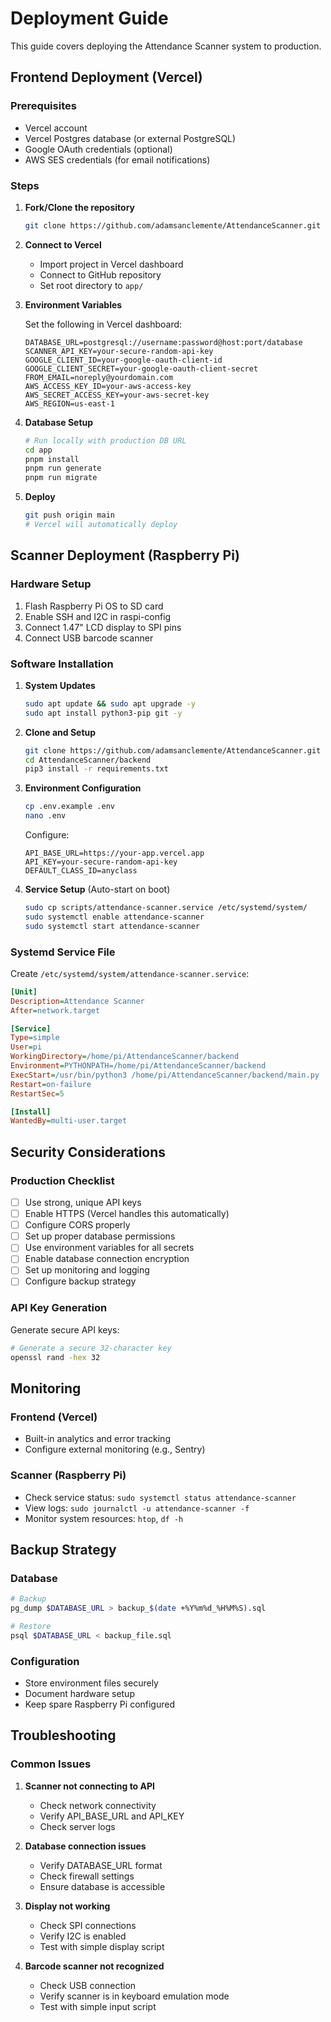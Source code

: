 # Deployment Guide

This guide covers deploying the Attendance Scanner system to production.

## Frontend Deployment (Vercel)

### Prerequisites

- Vercel account
- Vercel Postgres database (or external PostgreSQL)
- Google OAuth credentials (optional)
- AWS SES credentials (for email notifications)

### Steps

1. **Fork/Clone the repository**

   ```bash
   git clone https://github.com/adamsanclemente/AttendanceScanner.git
   ```

2. **Connect to Vercel**
   - Import project in Vercel dashboard
   - Connect to GitHub repository
   - Set root directory to `app/`

3. **Environment Variables**

   Set the following in Vercel dashboard:

   ```env
   DATABASE_URL=postgresql://username:password@host:port/database
   SCANNER_API_KEY=your-secure-random-api-key
   GOOGLE_CLIENT_ID=your-google-oauth-client-id
   GOOGLE_CLIENT_SECRET=your-google-oauth-client-secret
   FROM_EMAIL=noreply@yourdomain.com
   AWS_ACCESS_KEY_ID=your-aws-access-key
   AWS_SECRET_ACCESS_KEY=your-aws-secret-key
   AWS_REGION=us-east-1
   ```

4. **Database Setup**

   ```bash
   # Run locally with production DB URL
   cd app
   pnpm install
   pnpm run generate
   pnpm run migrate
   ```

5. **Deploy**

   ```bash
   git push origin main
   # Vercel will automatically deploy
   ```

## Scanner Deployment (Raspberry Pi)

### Hardware Setup

1. Flash Raspberry Pi OS to SD card
2. Enable SSH and I2C in raspi-config
3. Connect 1.47" LCD display to SPI pins
4. Connect USB barcode scanner

### Software Installation

1. **System Updates**

   ```bash
   sudo apt update && sudo apt upgrade -y
   sudo apt install python3-pip git -y
   ```

2. **Clone and Setup**

   ```bash
   git clone https://github.com/adamsanclemente/AttendanceScanner.git
   cd AttendanceScanner/backend
   pip3 install -r requirements.txt
   ```

3. **Environment Configuration**

   ```bash
   cp .env.example .env
   nano .env
   ```

   Configure:

   ```env
   API_BASE_URL=https://your-app.vercel.app
   API_KEY=your-secure-random-api-key
   DEFAULT_CLASS_ID=anyclass
   ```

4. **Service Setup** (Auto-start on boot)

   ```bash
   sudo cp scripts/attendance-scanner.service /etc/systemd/system/
   sudo systemctl enable attendance-scanner
   sudo systemctl start attendance-scanner
   ```

### Systemd Service File

Create `/etc/systemd/system/attendance-scanner.service`:

```ini
[Unit]
Description=Attendance Scanner
After=network.target

[Service]
Type=simple
User=pi
WorkingDirectory=/home/pi/AttendanceScanner/backend
Environment=PYTHONPATH=/home/pi/AttendanceScanner/backend
ExecStart=/usr/bin/python3 /home/pi/AttendanceScanner/backend/main.py
Restart=on-failure
RestartSec=5

[Install]
WantedBy=multi-user.target
```

## Security Considerations

### Production Checklist

- [ ] Use strong, unique API keys
- [ ] Enable HTTPS (Vercel handles this automatically)
- [ ] Configure CORS properly
- [ ] Set up proper database permissions
- [ ] Use environment variables for all secrets
- [ ] Enable database connection encryption
- [ ] Set up monitoring and logging
- [ ] Configure backup strategy

### API Key Generation

Generate secure API keys:

```bash
# Generate a secure 32-character key
openssl rand -hex 32
```

## Monitoring

### Frontend (Vercel)

- Built-in analytics and error tracking
- Configure external monitoring (e.g., Sentry)

### Scanner (Raspberry Pi)

- Check service status: `sudo systemctl status attendance-scanner`
- View logs: `sudo journalctl -u attendance-scanner -f`
- Monitor system resources: `htop`, `df -h`

## Backup Strategy

### Database

```bash
# Backup
pg_dump $DATABASE_URL > backup_$(date +%Y%m%d_%H%M%S).sql

# Restore
psql $DATABASE_URL < backup_file.sql
```

### Configuration

- Store environment files securely
- Document hardware setup
- Keep spare Raspberry Pi configured

## Troubleshooting

### Common Issues

1. **Scanner not connecting to API**
   - Check network connectivity
   - Verify API_BASE_URL and API_KEY
   - Check server logs

2. **Database connection issues**
   - Verify DATABASE_URL format
   - Check firewall settings
   - Ensure database is accessible

3. **Display not working**
   - Check SPI connections
   - Verify I2C is enabled
   - Test with simple display script

4. **Barcode scanner not recognized**
   - Check USB connection
   - Verify scanner is in keyboard emulation mode
   - Test with simple input script

